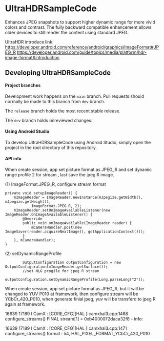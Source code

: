 # UltraHDRSampleCode

Enhances JPEG snapshots to support higher dynamic range for more vivid colors and contrast. The fully backward compatible enhancement allows older devices to still render the content using standard JPEG.

UltraHDR introduce link: https://developer.android.com/reference/android/graphics/ImageFormat#JPEG_R
https://developer.android.com/guide/topics/media/platform/hdr-image-format#introduction

## Developing UltraHDRSampleCode

#### Project branches

Development work happens on the `main` branch. Pull requests should normally be made to this branch from `dev` branch.

The `release` branch holds the most recent stable release.

The `dev` branch holds unreviewed changes.

#### Using Android Studio

To develop UltraHDRSampleCode using Android Studio, simply open the project in the root directory of this repository.

#### API info
When create session, app set picture format as JPEG_R and set dynamic range profile 2 for stream , last save the jpeg R image.

(1) ImageFormat.JPEG_R, configure stream format

    private void setupImageReader() {
        mImageReader = ImageReader.newInstance(mJpegize.getWidth(), mJpegize.getHeight(),
                ImageFormat.JPEG_R, 2);
        mImageReader.setOnImageAvailableListener(new ImageReader.OnImageAvailableListener() {
            @Override
            public void onImageAvailable(ImageReader reader) {
                mCameraHandler.post(new ImageSaver(reader.acquireNextImage(), getApplicationContext()));
            }
        }, mCameraHandler);
    }
    
(2) setDynamicRangeProfile

            OutputConfiguration outputConfiguration = new OutputConfiguration(mImageReader.getSurface());
            //set HLG progile for jpeg R stream
            outputConfiguration.setDynamicRangeProfile(Long.parseLong("2"));
            
When create session, app set picture format as JPEG_R, but it will be changed to YUV P010 at framework, then configure stream will be YCbCr_420_P010, when generate finial jpeg, yuv will be transferd to jpeg R again at framework.

16639 17189 I CamX    : [CORE_CFG][HAL    ] camxhal3.cpp:1468 configure_streams()  FINAL stream[1] = 0xb4000072daca32f8 - info:    

16639 17189 I CamX    : [CORE_CFG][HAL    ] camxhal3.cpp:1471 configure_streams()             format       : 54, HAL_PIXEL_FORMAT_YCbCr_420_P010   
